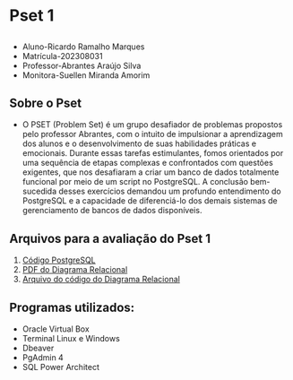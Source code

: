 # Pset 1
##
- Aluno-Ricardo Ramalho Marques
- Matrícula-202308031
- Professor-Abrantes Araújo Silva
- Monitora-Suellen Miranda Amorim


## Sobre o Pset
- O PSET (Problem Set) é um grupo desafiador de problemas propostos pelo professor Abrantes, com o intuito de impulsionar a aprendizagem dos alunos e o desenvolvimento de suas habilidades práticas e emocionais. Durante essas tarefas estimulantes, fomos orientados por uma sequência de etapas complexas e confrontados com questões exigentes, que nos desafiaram a criar um banco de dados totalmente funcional por meio de um script no PostgreSQL. A conclusão bem-sucedida desses exercícios demandou um profundo entendimento do PostgreSQL e a capacidade de diferenciá-lo dos demais sistemas de gerenciamento de bancos de dados disponíveis.


## Arquivos para a avaliação do Pset 1
1. [Código PostgreSQL](Pset_1/cc1ma_202308031_postgresql.sql)
2. [PDF do Diagrama Relacional](Pset_1/cc1ma_202308031.postgresql.architect.pdf)
3. [Arquivo do código do Diagrama Relacional](Pset_1/cc1ma_202308031.postgresql.architect)

## Programas utilizados:
- Oracle Virtual Box
- Terminal Linux e Windows
- Dbeaver
- PgAdmin 4
- SQL Power Architect
